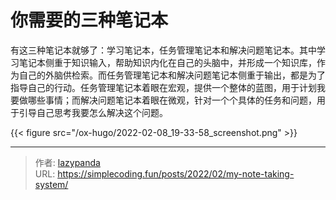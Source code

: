# 你需要的三种笔记本


有这三种笔记本就够了：学习笔记本，任务管理笔记本和解决问题笔记本。其中学习笔记本侧重于知识输入，帮助知识内化在自己的头脑中，并形成一个知识库，作为自己的外脑供检索。而任务管理笔记本和解决问题笔记本侧重于输出，都是为了指导自己的行动。任务管理笔记本着眼在宏观，提供一个整体的蓝图，用于计划我要做哪些事情；而解决问题笔记本着眼在微观，针对一个个具体的任务和问题，用于引导自己思考我要怎么解决这个问题。

{{&lt; figure src=&#34;/ox-hugo/2022-02-08_19-33-58_screenshot.png&#34; &gt;}}


---

> 作者: [lazypanda](https://github.com/wanghuibin0)  
> URL: https://simplecoding.fun/posts/2022/02/my-note-taking-system/  

